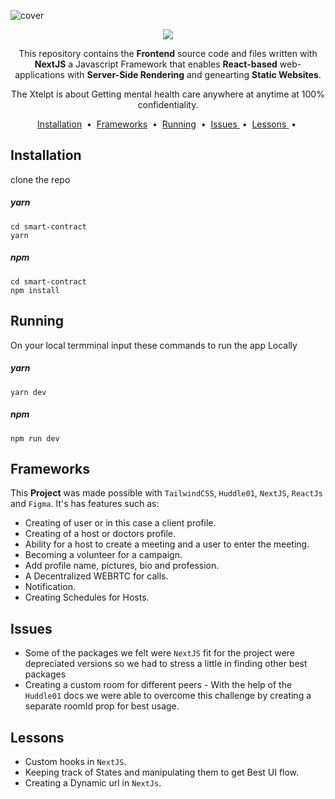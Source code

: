 ![cover](./public/Service.png)
 
<p align="center">
<a target="_blank" href="https://nextjs.org/docs/getting-started"><img src="https://img.shields.io/badge/NextJS-000000.svg?style=for-the-badge&logo=Vercel&labelColor=000"/></a>
</p>
<p align="center">
  This repository contains the <strong>Frontend</strong> source code and files written with <b>NextJS</b> a Javascript Framework that enables <b>React-based</b> web-applications with <b>Server-Side Rendering</b> and genearting <b>Static Websites</b>. <p align="center">The 
  Xtelpt is about Getting mental health care anywhere at anytime at 100% confidentiality.</p>
</p>
<p align="center">
 <a href="#installation">Installation</a> &nbsp;&bull;&nbsp;
<a href="#frameworks">Frameworks</a> &nbsp;&bull;&nbsp;
 <a href="#running">Running</a> &nbsp;&bull;&nbsp;
<a href="#issues">Issues </a>&nbsp;&bull;&nbsp;
<a href="#lessons">Lessons </a> &nbsp;&bull;&nbsp;
</p>

## Installation 
clone the repo
##### yarn
```
cd smart-contract
yarn
```
##### npm
```
cd smart-contract
npm install
```
## Running
On your local termminal input these commands to run the app Locally
##### yarn
```
yarn dev
```
##### npm
```
npm run dev
```
## Frameworks
This <b>Project</b> was made possible with ```TailwindCSS```, ```Huddle01```, ```NextJS```, ```ReactJs``` and ```Figma```. It's has features such as:
- Creating of user or in this case a client profile.
- Creating of a host or doctors profile.
- Ability for a host to create a meeting and a user to enter the meeting.
- Becoming a volunteer for a campaign.
- Add profile name, pictures, bio and profession.
- A Decentralized WEBRTC for calls.
- Notification.
- Creating Schedules for Hosts.
## Issues
- Some of the packages we felt were ```NextJS``` fit for the project were depreciated versions so we had to stress a little in finding other best packages
- Creating a custom room for different peers - With the help of the ```Huddle01``` docs we were able to overcome this challenge by creating a separate roomId prop for best usage.
## Lessons 
- Custom hooks in ```NextJS```.
- Keeping track of States and manipulating them to get Best UI flow.
- Creating a Dynamic url in ```NextJs```.